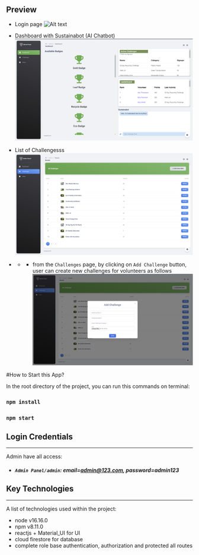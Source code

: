 ## Preview 
- Login page
![Alt text](./preview/login.png)
  
- Dashboard with Sustainabot (AI Chatbot)
![Alt text](./preview/dashboard.png)

- List of Challengesss
![Alt text](./preview/challenges.png)

- - - from the `Challenges` page, by clicking on `Add Challenge` button, user can create new challenges for volunteers as follows
![Alt text](./preview/addChallenge.png)


#How to Start this App?

In the root directory of the project, you can run this commands on terminal:
### `npm install`
### `npm start`

## Login Credentials
***
Admin have all access:
* ##### `Admin Panel/admin`: email=admin@123.com, password=admin123

## Key Technologies
***
A list of technologies used within the project:
* node v16.16.0
* npm v8.11.0
* reactjs + Material_UI for UI 
* cloud firestore for database
* complete role base authentication, authorization and protected all routes


